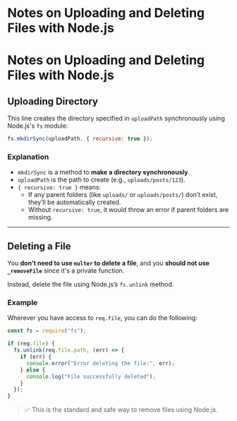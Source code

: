 # Notes on Uploading and Deleting Files with Node.js

# Notes on Uploading and Deleting Files with Node.js

## Uploading Directory

This line creates the directory specified in `uploadPath` synchronously using Node.js's `fs` module:

```js
fs.mkdirSync(uploadPath, { recursive: true });
```

### Explanation

- `mkdirSync` is a method to **make a directory synchronously**.
- `uploadPath` is the path to create (e.g., `uploads/posts/123`).
- `{ recursive: true }` means:
  - If any parent folders (like `uploads/` or `uploads/posts/`) don’t exist, they’ll be automatically created.
  - Without `recursive: true`, it would throw an error if parent folders are missing.

---

## Deleting a File

You **don't need to use `multer` to delete a file**, and you **should not use `_removeFile`** since it's a private function.

Instead, delete the file using Node.js’s `fs.unlink` method.

### Example

Wherever you have access to `req.file`, you can do the following:

```js
const fs = require("fs");

if (req.file) {
  fs.unlink(req.file.path, (err) => {
    if (err) {
      console.error("Error deleting the file:", err);
    } else {
      console.log("File successfully deleted");
    }
  });
}
```

> ✅ This is the standard and safe way to remove files using Node.js.
